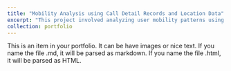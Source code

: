 ```yaml
---
title: "Mobility Analysis using Call Detail Records and Location Data"
excerpt: "This project involved analyzing user mobility patterns using a large dataset of call detail records (CDRs) and location data. Key steps included preprocessing over 19,000 files, sampling 1.5 million unique users, generating summary statistics, and exploring the relationship between average unique locations and the radius of gyration. Using PySpark for scalable data processing, along with Pandas, NumPy, Matplotlib, and Seaborn for analysis and visualization, the project provided insights into how users move based on telecom data. <br/><img src='/images/500x300.png'>"
collection: portfolio
---
```


This is an item in your portfolio. It can be have images or nice text. If you name the file .md, it will be parsed as markdown. If you name the file .html, it will be parsed as HTML. 